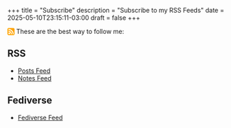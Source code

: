 +++
title = "Subscribe"
description = "Subscribe to my RSS Feeds"
date = 2025-05-10T23:15:11-03:00
draft = false
+++

<svg xmlns="http://www.w3.org/2000/svg" version="1.1" style="vertical-align: text-bottom; width: 1.15em; height: 1.15em;" id="RSSicon" viewBox="0 0 8 8"><style type="text/css">.button{stroke: none; fill: orange} .symbol{stroke: none; fill: white} </style><rect class="button" width="8" height="8" rx="1.5"></rect><circle class="symbol" cx="2" cy="6" r="1"></circle><path class="symbol" d="m 1,4 a 3,3 0 0 1 3,3 h 1 a 4,4 0 0 0 -4,-4 z"></path><path class="symbol" d="m 1,2 a 5,5 0 0 1 5,5 h 1 a 6,6 0 0 0 -6,-6 z"></path></svg> These are the best way to follow me:

## RSS

- [Posts Feed](/feed.xml)
- [Notes Feed](/notes.xml)

## Fediverse
- [Fediverse Feed](https://social.abf.li/@andre/feed.rss)